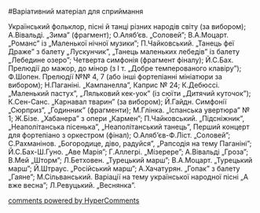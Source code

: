 <div id="hypercomments_widget" class="js-hypercomments-widget invisible"></div>


#Варіативний матеріал для сприймання

Український фольклор, пісні й танці різних народів світу (за вибором); А.Вівальді. „Зима” (фрагмент); О.Аляб’єв. „Соловей”; В.А.Моцарт. „Романс” із „Маленької нічної музики”; П.Чайковський. „Танець феї Драже” з балету „Лускунчик”, „Танець маленьких лебедів” із балету „Лебедине озеро”; Четверта симфонія (фрагмент фіналу); Й.С.Бах. Прелюдії до мажор, до мінор (з І т. „Добре темперованого клавіру”);  Ф.Шопен. Прелюдії №№ 4, 7 (або інші фортепіанні мініатюри за вибором); Н.Паганіні. „Кампанелла”, Каприс № 24; К.Дебюссі. „Маленький пастух”, „Ляльковий кек-уок” (із сюїти „Дитячий куточок”); К.Сен-Санс. „Карнавал тварин” (за вибором); Й.Гайдн. Симфонії „Сюрприз”, „Годинник” (фрагменти); М.Глінка. „Іспанська увертюра” № 1; Ж.Бізе. „Хабанера” з опери „Кармен”; П.Чайковський. „Підсніжник”, „Неаполітанська пісенька”, „Неаполітанський танець”, Перший концерт для фортепіано з оркестром (фінал); О.Аляб’єв-Ф.Ліст. „Соловей”; С.Рахманінов. „Богородице, діво, радуйся”, „Рапсодія на тему Паганіні”; Й.С.Бах-Ш.Гуно. „Аве Марія”; Г.Аллегрі. „Mізерере”; А.Вівальді „Гроза”; В.Мей „Шторм”; Л.Бетховен. „Турецький марш”; В.А.Моцарт. „Турецький марш”; Й.Штраус. „Російський марш”; А.Хачатурян. „Гопак” з балету „Гаяне”; М.Сільванський. Варіації на тему української народної пісні „А вже весна”; Л.Ревуцький. „Веснянка”.

<div class="js-hypercomments-container">
    <a href="http://hypercomments.com" class="hc-link" title="comments widget">comments powered by HyperComments</a>
</div>